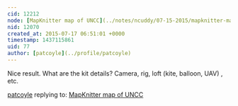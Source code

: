 ```yaml
---
cid: 12212
node: [MapKnitter map of UNCC](../notes/ncuddy/07-15-2015/mapknitter-map-of-uncc)
nid: 12070
created_at: 2015-07-17 06:51:01 +0000
timestamp: 1437115861
uid: 77
author: [patcoyle](../profile/patcoyle)
---
```


Nice result. What are the kit details? Camera, rig, loft (kite, balloon, UAV) , etc.

[patcoyle](../profile/patcoyle) replying to: [MapKnitter map of UNCC](../notes/ncuddy/07-15-2015/mapknitter-map-of-uncc)

